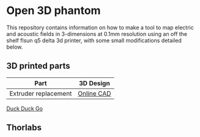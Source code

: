 # Open 3D phantom

This repository contains information on how to make a tool to map electric and acoustic fields in 3-dimensions at 0.1mm resolution using an off the shelf flsun q5 delta 3d printer, with some small modifications detailed below. 

## 3D printed parts ## 
| Part   | 3D Design |
| ------ | ------    |
| Extruder replacement | [Online CAD](https://cad.onshape.com/documents/c26d502d413d033d4b3ac0d4/w/22c1be98b04c3ec5618dd425/e/8501e30dd13a2188c9875adf)

[Duck Duck Go](https://duckduckgo.com)



## Thorlabs ## 
